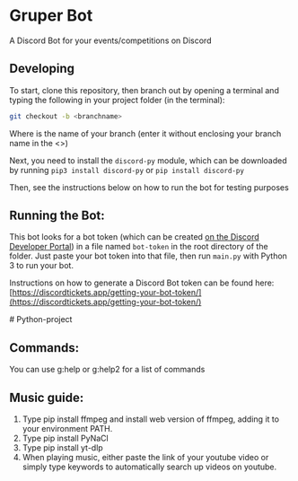 # Gruper Bot
A Discord Bot for your events/competitions on Discord

## Developing
To start, clone this repository, then branch out by opening a terminal and typing the following in your project folder (in the terminal):
```bash
git checkout -b <branchname>
```
Where <branchname> is the name of your branch (enter it without enclosing your branch name in the <>)

Next, you need to install the `discord-py` module, which can be downloaded by running `pip3 install discord-py` or `pip install discord-py`

Then, see the instructions below on how to run the bot for testing purposes

## Running the Bot:
This bot looks for a bot token (which can be created [on the Discord Developer Portal](https://discord.com/developers/applications)) in a file named `bot-token` in the root directory of the folder. Just paste your bot token into that file, then run `main.py` with Python 3 to run your bot. 

Instructions on how to generate a Discord Bot token can be found here: [https://discordtickets.app/getting-your-bot-token/](https://discordtickets.app/getting-your-bot-token/)

#   P y t h o n - p r o j e c t 

## Commands:
You can use g:help or g:help2 for a list of commands

## Music guide:
1. Type pip install ffmpeg and install web version of ffmpeg, adding it to your environment PATH.
2. Type pip install PyNaCl
3. Type pip install yt-dlp
4. When playing music, either paste the link of your youtube video or simply type keywords to automatically search up videos on youtube.

 
 
